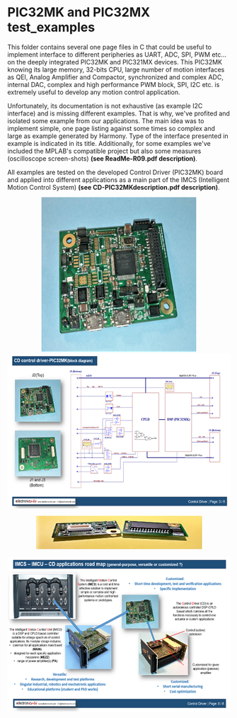# PIC32MK and PIC32MX test_examples
This folder contains several one page files in C that could be useful to implement interface to different peripheries as UART, ADC, SPI, PWM etc... on the deeply integrated PIC32MK and PIC321MX devices. This PIC32MK knowing its large memory, 32-bits CPU, large number of motion interfaces as QEI, Analog Amplifier and Compactor, synchronized and complex ADC, internal DAC, complex and high performance PWM block, SPI, I2C etc. is extremely  useful to develop any motion control application.

Unfortunately, its documentation is not exhaustive (as example I2C interface) and is missing different examples. That is why, we've profited and isolated some example from our applications. The main idea was to implement simple, one page listing against some times so complex and large as example generated by Harmony. Type of the interface presented in example is indicated in its title. Additionally, for some examples we've included the MPLAB's compatible project but also some measures (oscilloscope screen-shots) **(see ReadMe-R09.pdf description)**. 

All examples are tested on the developed  Control Driver  (PIC32MK) board and applied into different  applications as a main part of the IMCS (Intelligent Motion Control System) **(see CD-PIC32MKdescription.pdf description)**. 

<p align="center">
<img src="/Images/PIC32MK.jpg" width="350" height="350" />                 <img src="/Images/PIC32MK_logical_SCH.PNG" width="600" height="350" />
</p>
<p align="center">
<img src="/Images/PIC32MX.jpg" width="375" height="75" />
</p>  
<p align="center">
<img src="/Images/PIC32MK_IMCU.PNG" width="600" height="350" />
</p>
